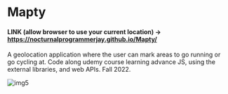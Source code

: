 # Mapty
#### LINK (allow browser to use your current location) -> https://nocturnalprogrammerjay.github.io/Mapty/

A geolocation application where the user can mark areas to go running or go cycling at.
Code along udemy course learning advance JS, using the external libraries, and web APIs. Fall 2022.

![img5](https://user-images.githubusercontent.com/96387037/211723174-60a82e7a-9a92-4b11-9ca7-f3503efe1e68.PNG)

